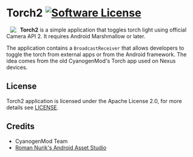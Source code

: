 # Torch2 [![Software License](https://img.shields.io/badge/license-Apache%202.0-brightgreen.svg)](https://github.com/xpirt/Torch/blob/master/LICENSE)
<a href="https://github.com/xpirt/Torch"><img src="https://github.com/xpirt/Torch/blob/master/app/src/main/res/mipmap-hdpi/ic_launcher.png?raw=true" align="left" hspace="10" vspace="0"></a>
**Torch2** is a simple application that toggles torch light using official Camera API 2. It requires Android Marshmallow or later.

The application contains a `BroadcastReceiver` that allows developers to toggle the torch from external apps or from the Android framework. The idea comes from the old CyanogenMod's Torch app used on Nexus devices.

## License
Torch2 application is licensed under the Apache License 2.0, for more details see <a href="https://github.com/Fulmics/Torch2/blob/master/LICENSE">LICENSE</a>.

## Credits
- CyanogenMod Team
- [Roman Nurik's Android Asset Studio](https://github.com/romannurik/AndroidAssetStudio)
